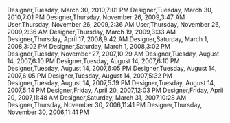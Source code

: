 ﻿Designer,Tuesday, March 30, 2010,7:01 PMDesigner,Tuesday, March 30, 2010,7:01 PMDesigner,Thursday, November 26, 2009,3:47 AMUser,Thursday, November 26, 2009,2:36 AMUser,Thursday, November 26, 2009,2:36 AMDesigner,Thursday, March 19, 2009,3:33 AMDesigner,Thursday, April 17, 2008,9:42 AMDesigner,Saturday, March 1, 2008,3:02 PMDesigner,Saturday, March 1, 2008,3:02 PMDesigner,Tuesday, November 27, 2007,10:29 AMDesigner,Tuesday, August 14, 2007,6:10 PMDesigner,Tuesday, August 14, 2007,6:10 PMDesigner,Tuesday, August 14, 2007,6:05 PMDesigner,Tuesday, August 14, 2007,6:05 PMDesigner,Tuesday, August 14, 2007,5:32 PMDesigner,Tuesday, August 14, 2007,5:19 PMDesigner,Tuesday, August 14, 2007,5:14 PMDesigner,Friday, April 20, 2007,12:03 PMDesigner,Friday, April 20, 2007,11:48 AMDesigner,Saturday, March 31, 2007,10:28 AMDesigner,Thursday, November 30, 2006,11:41 PMDesigner,Thursday, November 30, 2006,11:41 PM